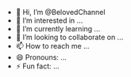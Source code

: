 - 👋 Hi, I’m @BelovedChannel
- 👀 I’m interested in ...
- 🌱 I’m currently learning ...
- 💞️ I’m looking to collaborate on ...
- 📫 How to reach me ...
- 😄 Pronouns: ...
- ⚡ Fun fact: ...

<!---
BelovedChannel/BelovedChannel is a ✨ special ✨ repository because its `README.md` (this file) appears on your GitHub profile.
You can click the Preview link to take a look at your changes.
--->
